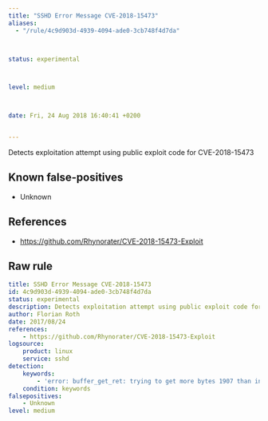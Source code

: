 ```yaml
---
title: "SSHD Error Message CVE-2018-15473"
aliases:
  - "/rule/4c9d903d-4939-4094-ade0-3cb748f4d7da"



status: experimental



level: medium



date: Fri, 24 Aug 2018 16:40:41 +0200


---
```


Detects exploitation attempt using public exploit code for CVE-2018-15473

<!--more-->


## Known false-positives

* Unknown



## References

* https://github.com/Rhynorater/CVE-2018-15473-Exploit


## Raw rule
```yaml
title: SSHD Error Message CVE-2018-15473
id: 4c9d903d-4939-4094-ade0-3cb748f4d7da
status: experimental
description: Detects exploitation attempt using public exploit code for CVE-2018-15473
author: Florian Roth
date: 2017/08/24
references:
    - https://github.com/Rhynorater/CVE-2018-15473-Exploit
logsource:
    product: linux
    service: sshd
detection:
    keywords:
        - 'error: buffer_get_ret: trying to get more bytes 1907 than in buffer 308 [preauth]'
    condition: keywords
falsepositives:
    - Unknown
level: medium

```
